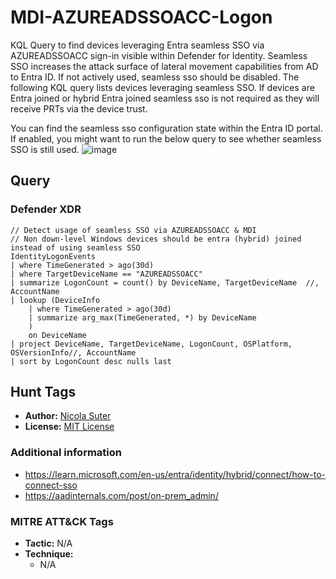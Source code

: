 # MDI-AZUREADSSOACC-Logon

KQL Query to find devices leveraging Entra seamless SSO via AZUREADSSOACC sign-in visible within Defender for Identity. Seamless SSO increases the attack surface of lateral movement capabilities from AD to Entra ID.
If not actively used, seamless sso should be disabled. The following KQL query lists devices leveraging seamless SSO. If devices are Entra joined or hybrid Entra joined seamless sso is not required as they will receive PRTs via the device trust.

You can find the seamless sso configuration state within the Entra ID portal. If enabled, you might want to run the below query to see whether seamless SSO is still used.
![image](https://github.com/user-attachments/assets/f6115707-693b-4b2a-8942-341dae4a27d0)

## Query

### Defender XDR

```kusto
// Detect usage of seamless SSO via AZUREADSSOACC & MDI
// Non down-level Windows devices should be entra (hybrid) joined instead of using seamless SSO
IdentityLogonEvents
| where TimeGenerated > ago(30d)
| where TargetDeviceName == "AZUREADSSOACC"
| summarize LogonCount = count() by DeviceName, TargetDeviceName  //, AccountName
| lookup (DeviceInfo 
    | where TimeGenerated > ago(30d)
    | summarize arg_max(TimeGenerated, *) by DeviceName
    )
    on DeviceName
| project DeviceName, TargetDeviceName, LogonCount, OSPlatform, OSVersionInfo//, AccountName
| sort by LogonCount desc nulls last 
```

## Hunt Tags

* **Author:** [Nicola Suter](https://nicolasuter.ch)
* **License:** [MIT License](https://github.com/nicolonsky/ITDR/blob/main/LICENSE)

### Additional information

* <https://learn.microsoft.com/en-us/entra/identity/hybrid/connect/how-to-connect-sso>
* <https://aadinternals.com/post/on-prem_admin/>

### MITRE ATT&CK Tags

* **Tactic:** N/A
* **Technique:**
    * N/A

